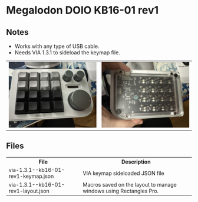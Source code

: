 # Megalodon DOIO KB16-01 rev1

## Notes

- Works with any type of USB cable.
- Needs VIA 1.3.1 to sideload the keymap file.

<table>
  <tr>
  <td>
    <img src="./front.jpeg" />
  </td>
  <td>
    <img src="./back.jpeg" />
  </td>
  </tr>
</table>


## Files

<table>
  <tr>
  <th>File</th>
  <th>Description</th>
  </tr>
  <tr>
  <td>
    via-1.3.1--kb16-01-rev1-keymap.json
  </td>
  <td>
    VIA keymap sideloaded JSON file
  </td>
  </tr>
  <tr>
  <td>
    via-1.3.1--kb16-01-rev1-layout.json
  </td>
  <td>
    Macros saved on the layout to manage windows using Rectangles Pro.
  </td>
  </tr>
</table>
